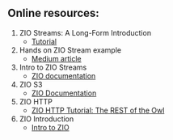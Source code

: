 ## Online resources:

1. ZIO Streams: A Long-Form Introduction
   - [Tutorial](https://blog.rockthejvm.com/zio-streams/)
2. Hands on ZIO Stream example
   - [Medium article](https://medium.com/@brianxiang/write-a-simple-message-processing-pipeline-using-zio-streams-cb72a3289913)
3. Intro to ZIO Streams
   - [ZIO documentation](https://zio.dev/version-1.x/datatypes/stream/)
4. ZIO S3
    - [ZIO Documentation](https://zio.github.io/zio-s3/docs/quickstart/quickstart_index)
5. ZIO HTTP
   - [ZIO HTTP Tutorial: The REST of the Owl](https://blog.rockthejvm.com/zio-http/)
6. ZIO Introduction
   - [Intro to ZIO](https://www.baeldung.com/scala/zio-intro)
